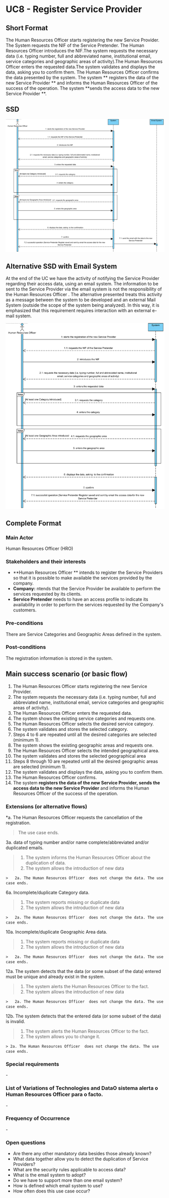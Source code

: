 # UC8 - Register Service Provider

## Short Format

The Human Resources Officer starts registering the new Service Provider. The System requests the NIF of the Service Pretender. The Human Resources Officer introduces the NIF.The system requests the necessary data (i.e. typing number, full and abbreviated name, institutional email, service categories and geographic areas of activity).The Human Resources Officer  enters the requested data.The system validates and displays the data, asking you to confirm them. The Human Resources Officer  confirms the data presented by the system. The system ** registers the data of the new Service Provider ** and informs the Human Resources Officer  of the success of the operation. The system **sends the access data to the new Service Provider **.

## SSD
![UC8-SSD-IT2.png](SSD_UC8_LAPR2_cEmail.png)

## Alternative SSD with Email System
At the end of the UC we have the activity of notifying the Service Provider regarding their access data, using an email system. The information to be sent to the Service Provider via the email system is not the responsibility of the Human Resources Officer . The alternative presented treats this activity as a message between the system to be developed and an external Mail System (outside the scope of the system being analyzed). In this way, it is emphasized that this requirement requires interaction with an external e-mail system.

![UC8-SSD-IT2_V2.png](SSD_UC8U_LAPR2_sEmail.png)

## Complete Format

### Main Actor

Human Resources Officer (HRO)

### Stakeholders and their interests
* **Human Resources Officer ** intends to register the Service Providers so that it is possible to make available the services provided by the company.
* **Company:** ntends that the Service Provider be available to perform the services requested by its clients.
* **Service Pretender** needs to have an access profile to indicate its availability in order to perform the services requested by the Company's customers.


### Pre-conditions
There are Service Categories and Geographic Areas defined in the system.

### Post-conditions
The registration information is stored in the system.

## Main success scenario (or basic flow)


1. The Human Resources Officer  starts registering the new Service Provider. 
2. The system requests the necessary data (i.e. typing number, full and abbreviated name, institutional email, service categories and geographic areas of activity).
3. The Human Resources Officer  enters the requested data. 
4. The system shows the existing service categories and requests one.
5. The Human Resources Officer  selects the desired service category.
6. The system validates and stores the selected category.
7. Steps 4 to 6 are repeated until all the desired categories are selected (minimum 1).
8. The system shows the existing geographic areas and requests one.
9. The Human Resources Officer  selects the intended geographical area.
10. The system validates and stores the selected geographical area
11. Steps 8 through 10 are repeated until all the desired geographic areas are selected (minimum 1).
12. The system validates and displays the data, asking you to confirm them.
13. The Human Resources Officer  confirms.
14. The system **registers the data of the new Service Provider, sends the access data to the new Service Provider** and informs the Human Resources Officer  of the success of the operation.

### Extensions (or alternative flows)

*a. The Human Resources Officer  requests the cancellation of the registration.

> The use case ends.

3a. data of typing number and/or name complete/abbreviated and/or duplicated emails.
>	1. The system informs the Human Resources Officer  about the duplication of data.
>	2. The system allows the introduction of new data
>
	>	2a. The Human Resources Officer  does not change the data. The use case ends.

6a. Incomplete/duplicate Category data.
>	1. The system reports missing or duplicate data
>	2. The system allows the introduction of new data
>
	>	2a. The Human Resources Officer  does not change the data. The use case ends.

10a. Incomplete/duplicate Geographic Area data.
  >	1. The system reports missing or duplicate data
  >	2. The system allows the introduction of new data
  >
  	>	2a. The Human Resources Officer  does not change the data. The use case ends.


12a. The system detects that the data (or some subset of the data) entered must be unique and already exist in the system.
>	1. The system alerts the Human Resources Officer  to the fact.
>	2. The system allows the introduction of new data
>
	>	2a. The Human Resources Officer  does not change the data. The use case ends.

12b. The system detects that the entered data (or some subset of the data) is invalid.
> 1. The system alerts the Human Resources Officer  to the fact.
> 2. The system allows you to change it.
>
	> 2a. The Human Resources Officer  does not change the data. The use case ends.

### Special requirements
\-

### List of Variations of Technologies and DataO sistema alerta o Human Resources Officer  para o facto.
\-

### Frequency of Occurrence
\-

### Open questions

* Are there any other mandatory data besides those already known?
* What data together allow you to detect the duplication of Service Providers?
* What are the security rules applicable to access data?
* What is the email system to adopt?
* Do we have to support more than one email system?
* How is defined which email system to use?
* How often does this use case occur?